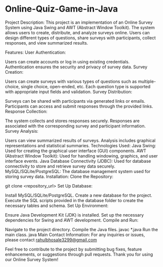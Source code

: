 # Online-Quiz-Game-in-Java

Project Description:
This project is an implementation of an Online Survey System using Java Swing and AWT (Abstract Window Toolkit). The system allows users to create, distribute, and analyze surveys online. Users can design different types of questions, share surveys with participants, collect responses, and view summarized results.

Features:
User Authentication:

Users can create accounts or log in using existing credentials.
Authentication ensures the security and privacy of survey data.
Survey Creation:

Users can create surveys with various types of questions such as multiple-choice, single choice, open-ended, etc.
Each question type is supported with appropriate input fields and validation.
Survey Distribution:

Surveys can be shared with participants via generated links or emails.
Participants can access and submit responses through the provided links.
Response Collection:

The system collects and stores responses securely.
Responses are associated with the corresponding survey and participant information.
Survey Analysis:

Users can view summarized results of surveys.
Analysis includes graphical representations and statistical summaries.
Technologies Used:
Java Swing: Used for creating the graphical user interface (GUI) components.
AWT (Abstract Window Toolkit): Used for handling windowing, graphics, and user interface events.
Java Database Connectivity (JDBC): Used for database connectivity to store and retrieve survey data securely.
MySQL/SQLite/PostgreSQL: The database management system used for storing survey data.
Installation:
Clone the Repository:

git clone <repository_url>
Set Up Database:

Install MySQL/SQLite/PostgreSQL.
Create a new database for the project.
Execute the SQL scripts provided in the database folder to create the necessary tables and schema.
Set Up Environment:

Ensure Java Development Kit (JDK) is installed.
Set up the necessary dependencies for Swing and AWT development.
Compile and Run:

Navigate to the project directory.
Compile the Java files.
javac *.java
Run the main class.
java Main
Contact Information:
For any inquiries or issues, please contact rahulbhosale3299@gmail.com

Feel free to contribute to the project by submitting bug fixes, feature enhancements, or suggestions through pull requests. Thank you for using our Online Survey System!

